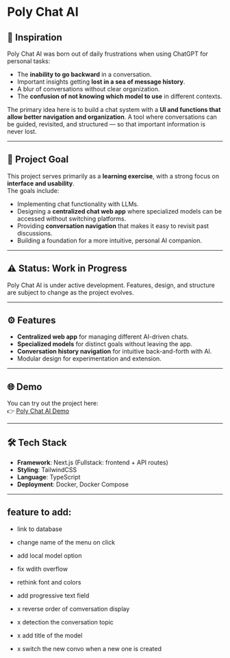 # Poly Chat AI

## 🌟 Inspiration  
Poly Chat AI was born out of daily frustrations when using ChatGPT for personal tasks:  
- The **inability to go backward** in a conversation.  
- Important insights getting **lost in a sea of message history**.  
- A blur of conversations without clear organization.  
- The **confusion of not knowing which model to use** in different contexts.  

The primary idea here is to build a chat system with a **UI and functions that allow better navigation and organization**. A tool where conversations can be guided, revisited, and structured — so that important information is never lost.  

---

## 🎯 Project Goal  
This project serves primarily as a **learning exercise**, with a strong focus on **interface and usability**.  
The goals include:  
- Implementing chat functionality with LLMs.  
- Designing a **centralized chat web app** where specialized models can be accessed without switching platforms.  
- Providing **conversation navigation** that makes it easy to revisit past discussions.  
- Building a foundation for a more intuitive, personal AI companion.  

---

## ⚠️ Status: Work in Progress  
Poly Chat AI is under active development. Features, design, and structure are subject to change as the project evolves.  

---

## ⚙️ Features  
- **Centralized web app** for managing different AI-driven chats.  
- **Specialized models** for distinct goals without leaving the app.  
- **Conversation history navigation** for intuitive back-and-forth with AI.  
- Modular design for experimentation and extension.  

---

## 🌐 Demo  
You can try out the project here:  
👉 [Poly Chat AI Demo](http://polychat.project-cloud.cloud)  

---

## 🛠️ Tech Stack  
- **Framework**: Next.js (Fullstack: frontend + API routes)  
- **Styling**: TailwindCSS  
- **Language**: TypeScript  
- **Deployment**: Docker, Docker Compose 

---

## feature to add:


- link to database
- change name of the menu on click 
- add local model option 
- fix wdith overflow
- rethink font and colors
- add progressive text field

- x reverse order of comversation display 
- x detection the conversation topic
- x add title of the model 
- x switch the new convo when a new one is created